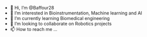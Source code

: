 - 👋 Hi, I’m @Baffour28
- 👀 I’m interested in Bioinstrumentation, Machine learning and AI
- 🌱 I’m currently learning Biomedical engineering
- 💞️ I’m looking to collaborate on Robotics projects
- 📫 How to reach me ...

<!---
Baffour28/Baffour28 is a ✨ special ✨ repository because its `README.md` (this file) appears on your GitHub profile.
You can click the Preview link to take a look at your changes.
--->
